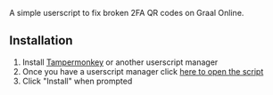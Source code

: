 A simple userscript to fix broken 2FA QR codes on Graal Online.

## Installation

1. Install [Tampermonkey](https://www.tampermonkey.net/) or another userscript manager
2. Once you have a userscript manager click [here to open the script](https://github.com/Denveous/graal-2fa-fix/raw/refs/heads/main/graal-2fa-fix.user.js)
3. Click "Install" when prompted
   
